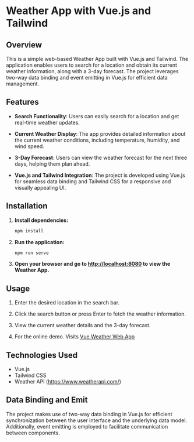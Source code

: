 # Weather App with Vue.js and Tailwind

## Overview

This is a simple web-based Weather App built with Vue.js and Tailwind. The application enables users to search for a location and obtain its current weather information, along with a 3-day forecast. The project leverages two-way data binding and event emitting in Vue.js for efficient data management.

## Features

- **Search Functionality**: Users can easily search for a location and get real-time weather updates.

- **Current Weather Display**: The app provides detailed information about the current weather conditions, including temperature, humidity, and wind speed.

- **3-Day Forecast**: Users can view the weather forecast for the next three days, helping them plan ahead.

- **Vue.js and Tailwind Integration**: The project is developed using Vue.js for seamless data binding and Tailwind CSS for a responsive and visually appealing UI.

## Installation

1. **Install dependencies:**

   ```bash
   npm install
   ```

2. **Run the application:**

   ```bash
   npm run serve
   ```

3. **Open your browser and go to [http://localhost:8080](http://localhost:8080) to view the Weather App.**

## Usage

1. Enter the desired location in the search bar.

2. Click the search button or press Enter to fetch the weather information.

3. View the current weather details and the 3-day forecast.

4. For the online demo. Visits [Vue Weather Web App](https://iqra-vue-weather-web-app.netlify.app/)

## Technologies Used

- Vue.js
- Tailwind CSS
- Weather API (https://www.weatherapi.com/)

## Data Binding and Emit

The project makes use of two-way data binding in Vue.js for efficient synchronization between the user interface and the underlying data model. Additionally, event emitting is employed to facilitate communication between components.
